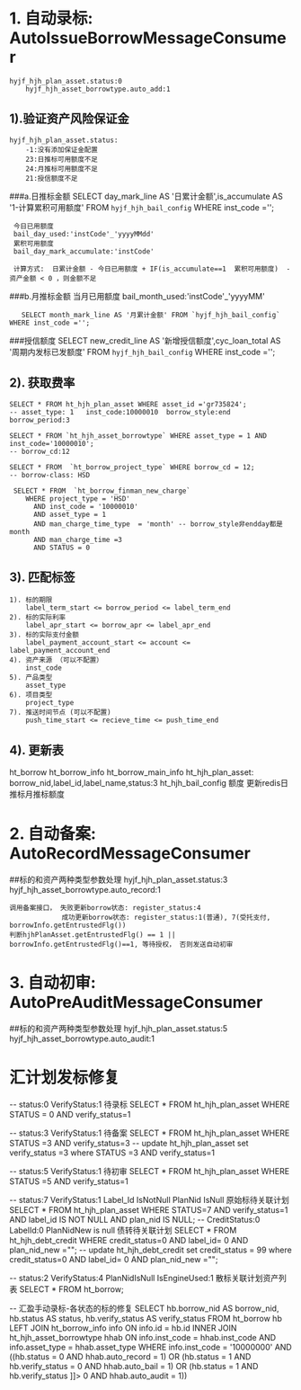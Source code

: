 # 1. 自动录标: AutoIssueBorrowMessageConsumer
    hyjf_hjh_plan_asset.status:0
        hyjf_hjh_asset_borrowtype.auto_add:1
 ## 1).验证资产风险保证金
    
    hyjf_hjh_plan_asset.status:
        -1:没有添加保证金配置
        23:日推标可用额度不足
        24:月推标可用额度不足
        21:授信额度不足
 
   ###a.日推标金额
     SELECT day_mark_line AS '日累计金额',is_accumulate AS '1-计算累积可用额度' FROM `hyjf_hjh_bail_config` WHERE inst_code ='';
     
     今日已用额度
     bail_day_used:'instCode'_'yyyyMMdd'
     累积可用额度
     bail_day_mark_accumulate:'instCode'
     
     计算方式:  日累计金额 - 今日已用额度 + IF(is_accumulate==1  累积可用额度)  - 资产金额 < 0 ，则金额不足
   
   ###b.月推标金额
       当月已用额度
       bail_month_used:'instCode'_'yyyyMM'
       
       SELECT month_mark_line AS '月累计金额' FROM `hyjf_hjh_bail_config` WHERE inst_code ='';
   ###授信额度
     SELECT new_credit_line AS '新增授信额度',cyc_loan_total AS '周期内发标已发额度' FROM `hyjf_hjh_bail_config` WHERE inst_code ='';
 
 ## 2). 获取费率
    SELECT * FROM ht_hjh_plan_asset WHERE asset_id ='gr735824'; 
    -- asset_type: 1   inst_code:10000010  borrow_style:end   borrow_period:3
      
    SELECT * FROM `ht_hjh_asset_borrowtype` WHERE asset_type = 1 AND inst_code='10000010';
    -- borrow_cd:12
    
    SELECT * FROM  `ht_borrow_project_type` WHERE borrow_cd = 12; 
    -- borrow-class: HSD
     
     SELECT * FROM  `ht_borrow_finman_new_charge`  
    	WHERE project_type = 'HSD'
    	  AND inst_code = '10000010'
    	  AND asset_type = 1
    	  AND man_charge_time_type  = 'month' -- borrow_style非endday都是month
    	  AND man_charge_time =3
    	  AND STATUS = 0
 ## 3). 匹配标签
    1). 标的期限 
        label_term_start <= borrow_period <= label_term_end
    2). 标的实际利率
        label_apr_start <= borrow_apr <= label_apr_end
    3). 标的实际支付金额
        label_payment_account_start <= account <= label_payment_account_end
    4). 资产来源 （可以不配置）
        inst_code
    5). 产品类型
        asset_type
    6). 项目类型
        project_type
    7). 推送时间节点 (可以不配置)
        push_time_start <= recieve_time <= push_time_end

 ## 4). 更新表
   ht_borrow
   ht_borrow_info
   ht_borrow_main_info
   ht_hjh_plan_asset: borrow_nid,label_id,label_name,status:3
   ht_hjh_bail_config 额度
   更新redis日推标月推标额度
   
   
# 2. 自动备案: AutoRecordMessageConsumer 
  ##标的和资产两种类型参数处理
    hyjf_hjh_plan_asset.status:3
    hyjf_hjh_asset_borrowtype.auto_record:1
    
    调用备案接口， 失败更新borrow状态: register_status:4
                 成功更新borrow状态: register_status:1(普通), 7(受托支付, borrowInfo.getEntrustedFlg())
    判断hjhPlanAsset.getEntrustedFlg() == 1 || borrowInfo.getEntrustedFlg()==1, 等待授权， 否则发送自动初审
   
# 3. 自动初审: AutoPreAuditMessageConsumer
  ##标的和资产两种类型参数处理
     hyjf_hjh_plan_asset.status:5
     hyjf_hjh_asset_borrowtype.auto_audit:1
 
 
   
   


# 汇计划发标修复
-- status:0  VerifyStatus:1   待录标
SELECT * FROM   ht_hjh_plan_asset WHERE STATUS = 0 AND verify_status=1 

-- status:3  VerifyStatus:1   待备案
SELECT * FROM   ht_hjh_plan_asset WHERE STATUS =3 AND verify_status=3 
-- update ht_hjh_plan_asset set verify_status =3 where STATUS =3 AND verify_status=1 

-- status:5  VerifyStatus:1   待初审
SELECT * FROM   ht_hjh_plan_asset WHERE STATUS =5 AND verify_status=1 

-- status:7  VerifyStatus:1  Label_Id IsNotNull  PlanNid IsNull 原始标待关联计划
SELECT * FROM   ht_hjh_plan_asset WHERE STATUS=7 AND verify_status=1 AND label_id IS NOT NULL AND plan_nid IS NULL; 
-- CreditStatus:0  LabelId:0   PlanNidNew is null  债转待关联计划
SELECT * FROM   ht_hjh_debt_credit WHERE credit_status=0 AND label_id= 0 AND plan_nid_new =""; 
-- update ht_hjh_debt_credit set credit_status = 99 where credit_status=0 AND label_id= 0 AND plan_nid_new =""; 

-- status:2   VerifyStatus:4 PlanNidIsNull  IsEngineUsed:1  散标关联计划资产列表
SELECT * FROM ht_borrow;

--    汇盈手动录标-各状态的标的修复
SELECT hb.borrow_nid AS borrow_nid, hb.status AS status, hb.verify_status AS verify_status
	 FROM ht_borrow hb
		LEFT JOIN ht_borrow_info info ON info.id = hb.id
		INNER JOIN ht_hjh_asset_borrowtype hhab ON info.inst_code = hhab.inst_code AND info.asset_type = hhab.asset_type
		WHERE info.inst_code = '10000000'
		AND ((hb.status = 0 AND hhab.auto_record = 1)
		OR (hb.status = 1 AND hb.verify_status = 0 AND hhab.auto_bail = 1)
		OR (hb.status = 1 AND hb.verify_status <![CDATA[<>]]> 0
		AND hhab.auto_audit = 1))